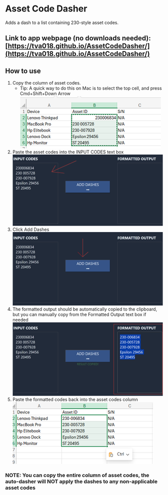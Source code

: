# Asset Code Dasher
Adds a dash to a list containing 230-style asset codes.

## Link to app webpage (no downloads needed): [https://tva018.github.io/AssetCodeDasher/](https://tva018.github.io/AssetCodeDasher/)

## How to use
1. Copy the column of asset codes.
    * Tip: A quick way to do this on Mac is to select the top cell, and press Cmd+Shift+Down Arrow</br>
![Copy asset codes](instructionImages/copyInitialCells.png)
3. Paste the asset codes into the INPUT CODES text box</br>
![Paste asset codes into INPUT CODES](instructionImages/pasteIntoInput.png)
4. Click Add Dashes</br>
![Add Dashes Button](instructionImages/convert.png)
5. The formatted output should be automatically copied to the clipboard, but you can manually copy from the Formatted Output text box if needed</br>
![Formatted Output](instructionImages/outputCopied.png)
6. Paste the formatted codes back into the asset codes column</br>
![Paste back in excel sheet](instructionImages/pasteOutputBackIn.png)

### NOTE: You can copy the entire column of asset codes, the auto-dasher will NOT apply the dashes to any non-applicable asset codes
